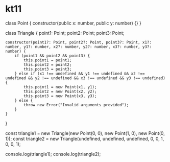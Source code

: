 # kt11  
class Point {
    constructor(public x: number, public y: number) {}
}

class Triangle {
    point1: Point;
    point2: Point;
    point3: Point;

    constructor(point1?: Point, point2?: Point, point3?: Point, x1?: number, y1?: number, x2?: number, y2?: number, x3?: number, y3?: number) {
        if (point1 && point2 && point3) {
            this.point1 = point1;
            this.point2 = point2;
            this.point3 = point3;
        } else if (x1 !== undefined && y1 !== undefined && x2 !== undefined && y2 !== undefined && x3 !== undefined && y3 !== undefined) {
            this.point1 = new Point(x1, y1);
            this.point2 = new Point(x2, y2);
            this.point3 = new Point(x3, y3);
        } else {
            throw new Error("Invalid arguments provided");
        }
    }
}

const triangle1 = new Triangle(new Point(0, 0), new Point(1, 0), new Point(0, 1));
const triangle2 = new Triangle(undefined, undefined, undefined, 0, 0, 1, 0, 0, 1);

console.log(triangle1);
console.log(triangle2);
